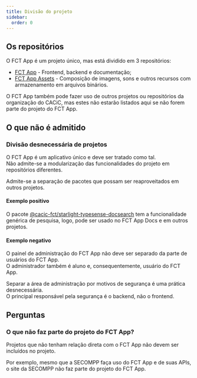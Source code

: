 ```yaml
---
title: Divisão do projeto
sidebar:
  order: 0
---
```


## Os repositórios

O FCT App é um projeto único, mas está dividido em 3 repositórios:

- [FCT App](https://github.com/cacic-fct/fct-app) - Frontend, backend e documentação;
- [FCT App Assets](https://github.com/cacic-fct/fct-app-assets) - Composição de imagens, sons e outros recursos com armazenamento em arquivos binários.

O FCT App também pode fazer uso de outros projetos ou repositórios da organização do CACiC, mas estes não estarão listados aqui se não forem parte do projeto do FCT App.

## O que não é admitido

### Divisão desnecessária de projetos

O FCT App é um aplicativo único e deve ser tratado como tal.  
Não admite-se a modularização das funcionalidades do projeto em repositórios diferentes.

Admite-se a separação de pacotes que possam ser reaproveitados em outros projetos.

#### Exemplo positivo

O pacote [@cacic-fct/starlight-typesense-docsearch](https://github.com/cacic-fct/starlight-typesense-docsearch) tem a funcionalidade genérica de pesquisa, logo, pode ser usado no FCT App Docs e em outros projetos.

#### Exemplo negativo

O painel de administração do FCT App não deve ser separado da parte de usuários do FCT App.  
O administrador também é aluno e, consequentemente, usuário do FCT App.

Separar a área de administração por motivos de segurança é uma prática desnecessária.  
O principal responsável pela segurança é o backend, não o frontend.

## Perguntas

### O que não faz parte do projeto do FCT App?

Projetos que não tenham relação direta com o FCT App não devem ser incluídos no projeto.

Por exemplo, mesmo que a SECOMPP faça uso do FCT App e de suas APIs, o site da SECOMPP não faz parte do projeto do FCT App.
